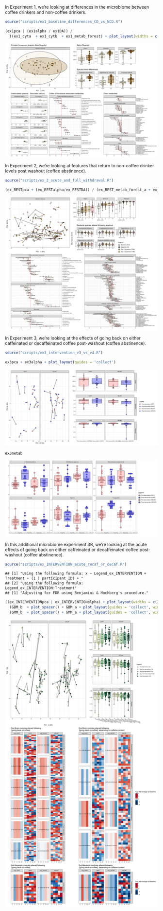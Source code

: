 <p align="justify">
<!-- README.md is generated from README.Rmd. Please edit that file -->

In Experiment 1, we’re looking at differences in the microbiome between
coffee drinkers and non-coffee drinkers.

``` r
source("scripts/ex1_baseline_differences_CD_vs_NCD.R")
```

``` r
(ex1pca | (ex1alpha / ex1DA)) / 
  ((ex1_cyta  + ex1_cytb  + ex1_metab_forest) + plot_layout(widths = c(1,1,5))) + plot_layout(heights = c(2,3))
```

![](README_files/figure-gfm/unnamed-chunk-2-1.svg)<!-- -->

In Experiment 2, we’re looking at features that return to non-coffee
drinker levels post washout (coffee abstinence).

``` r
source("scripts/ex_2_acute_and_full_withdrawal.R")
```

``` r
(ex_RESTpca + (ex_RESTalpha/ex_RESTDA)) / (ex_REST_metab_forest_a + ex_REST_metab_forest_b)  + plot_layout(heights = c(2,3))
```

![](README_files/figure-gfm/unnamed-chunk-4-1.svg)<!-- -->

In Experiment 3, we’re looking at the effects of going back on either
caffeinated or decaffeinated coffee post-washout (coffee abstinence).

``` r
source("scripts/ex3_intervention_v3_vs_v4.R")
```

``` r
ex3pca + ex3alpha + plot_layout(guides = 'collect')
```

![](README_files/figure-gfm/unnamed-chunk-6-1.svg)<!-- -->

``` r
ex3metab
```

![](README_files/figure-gfm/unnamed-chunk-6-2.svg)<!-- -->

In this additional microbiome experiment 3B, we’re looking at the acute
effects of going back on either caffeinated or decaffeinated coffee
post-washout (coffee abstinence).

``` r
source("scripts/ex_INTERVENTION_acute_recaf_or_decaf.R")
```

    ## [1] "Using the following formula: x ~ Legend_ex_INTERVENTION + Treatment + (1 | participant_ID) + "
    ## [2] "Using the following formula:     Legend_ex_INTERVENTION:Treatment"                            
    ## [1] "Adjusting for FDR using Benjamini & Hochberg's procedure."

``` r
((ex_INTERVENTIONpca | ex_INTERVENTIONalpha) + plot_layout(widths = c(2,1), guides = 'collect')) / 
  (GBM_b  + plot_spacer() + GBM_a + plot_layout(guides = 'collect', widths = c(5,1,5))) /
  (GMM_b  + plot_spacer() + GMM_a + plot_layout(guides = 'collect', widths = c(5,1,5))) +  plot_layout(heights = c(3,4,1))
```

![](README_files/figure-gfm/unnamed-chunk-8-1.svg)<!-- -->
